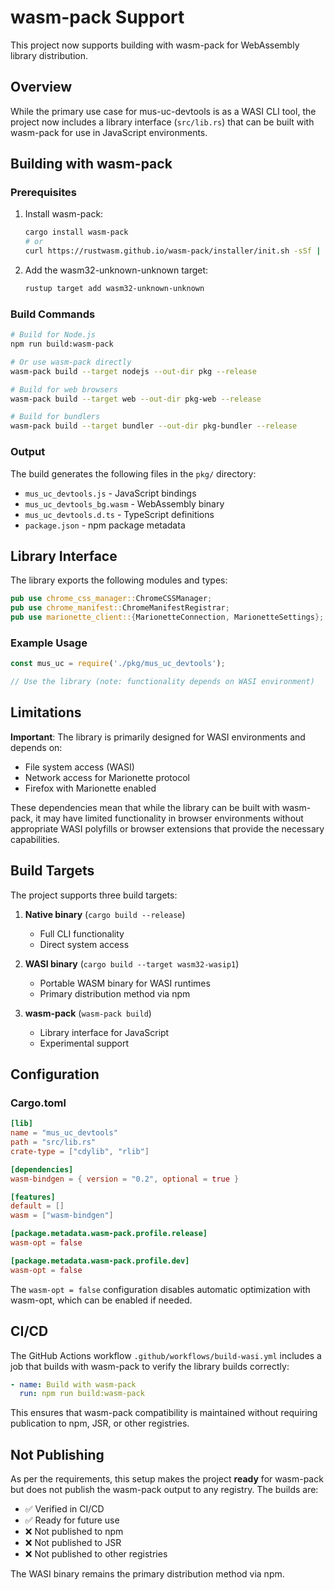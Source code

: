 # wasm-pack Support

This project now supports building with wasm-pack for WebAssembly library distribution.

## Overview

While the primary use case for mus-uc-devtools is as a WASI CLI tool, the project now includes a library interface (`src/lib.rs`) that can be built with wasm-pack for use in JavaScript environments.

## Building with wasm-pack

### Prerequisites

1. Install wasm-pack:
   ```bash
   cargo install wasm-pack
   # or
   curl https://rustwasm.github.io/wasm-pack/installer/init.sh -sSf | sh
   ```

2. Add the wasm32-unknown-unknown target:
   ```bash
   rustup target add wasm32-unknown-unknown
   ```

### Build Commands

```bash
# Build for Node.js
npm run build:wasm-pack

# Or use wasm-pack directly
wasm-pack build --target nodejs --out-dir pkg --release

# Build for web browsers
wasm-pack build --target web --out-dir pkg-web --release

# Build for bundlers
wasm-pack build --target bundler --out-dir pkg-bundler --release
```

### Output

The build generates the following files in the `pkg/` directory:

- `mus_uc_devtools.js` - JavaScript bindings
- `mus_uc_devtools_bg.wasm` - WebAssembly binary
- `mus_uc_devtools.d.ts` - TypeScript definitions
- `package.json` - npm package metadata

## Library Interface

The library exports the following modules and types:

```rust
pub use chrome_css_manager::ChromeCSSManager;
pub use chrome_manifest::ChromeManifestRegistrar;
pub use marionette_client::{MarionetteConnection, MarionetteSettings};
```

### Example Usage

```javascript
const mus_uc = require('./pkg/mus_uc_devtools');

// Use the library (note: functionality depends on WASI environment)
```

## Limitations

**Important**: The library is primarily designed for WASI environments and depends on:

- File system access (WASI)
- Network access for Marionette protocol
- Firefox with Marionette enabled

These dependencies mean that while the library can be built with wasm-pack, it may have limited functionality in browser environments without appropriate WASI polyfills or browser extensions that provide the necessary capabilities.

## Build Targets

The project supports three build targets:

1. **Native binary** (`cargo build --release`)
   - Full CLI functionality
   - Direct system access
   
2. **WASI binary** (`cargo build --target wasm32-wasip1`)
   - Portable WASM binary for WASI runtimes
   - Primary distribution method via npm
   
3. **wasm-pack** (`wasm-pack build`)
   - Library interface for JavaScript
   - Experimental support

## Configuration

### Cargo.toml

```toml
[lib]
name = "mus_uc_devtools"
path = "src/lib.rs"
crate-type = ["cdylib", "rlib"]

[dependencies]
wasm-bindgen = { version = "0.2", optional = true }

[features]
default = []
wasm = ["wasm-bindgen"]

[package.metadata.wasm-pack.profile.release]
wasm-opt = false

[package.metadata.wasm-pack.profile.dev]
wasm-opt = false
```

The `wasm-opt = false` configuration disables automatic optimization with wasm-opt, which can be enabled if needed.

## CI/CD

The GitHub Actions workflow `.github/workflows/build-wasi.yml` includes a job that builds with wasm-pack to verify the library builds correctly:

```yaml
- name: Build with wasm-pack
  run: npm run build:wasm-pack
```

This ensures that wasm-pack compatibility is maintained without requiring publication to npm, JSR, or other registries.

## Not Publishing

As per the requirements, this setup makes the project **ready** for wasm-pack but does not publish the wasm-pack output to any registry. The builds are:

- ✅ Verified in CI/CD
- ✅ Ready for future use
- ❌ Not published to npm
- ❌ Not published to JSR
- ❌ Not published to other registries

The WASI binary remains the primary distribution method via npm.
